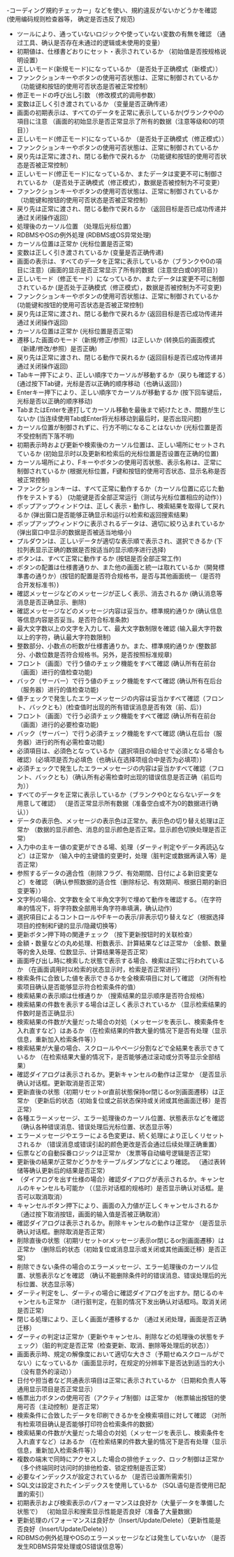 -コーディング規約チェッカー」などを使い、規約違反がないかどうかを確認 &nbsp; (使用编码规则检查器等， 确定是否违反了规范)
- ツールにより、通っていないロジックや使っていない変数の有無を確認 （通过工具、确认是否存在未通过的逻辑或未使用的变量）
- 初期値は、仕様書どおりにセット・表示されているか （初始值是否按规格说明设置）
- 正しいモード(新規モード)になっているか （是否处于正确模式（新模式））
- ファンクションキーやボタンの使用可否状態は、正常に制御されているか （功能键和按钮的使用可否状态是否被正常控制）
- 修正モードの呼び出し引数 （修改模式的调用参数）
- 変数は正しく引き渡されているか （变量是否正确传递）
- 画面の初期表示は、すべてのデータを正常に表示しているか(ヴランクや0の項目に注意 （画面的初始显示是否正常显示了所有的数据（注意等级和0的项目））
- 正しいモード(修正モード)になっているか （是否处于正确模式（修正模式））
- ファンクションキーやポタンの使用可否状態は、正常に制御されているか
- 戻り先は正常に渡され、閉じる動作で戻れるか  （功能键和按钮的使用可否状态是否被正常控制）
- 正しいモード(修正モード)になっているか、またデータは変更不可に制御されているか （是否处于正确模式（修正模式），数据是否被控制为不可变更）
- ファンクションキーやボタンの使用可否状態は、正常に制御されているか  （功能键和按钮的使用可否状态是否被正常控制）
- 戻り先は正常に渡され、閉じる動作で戻れるか （返回目标是否已成功传递并通过关闭操作返回）
- 処理後のカーソル位置 （处理后光标位置）
- RDBMSやOSの例外処理 (RDBMS或OS异常处理)
- カーソル位置は正常か (光标位置是否正常)
- 変数は正しく引き渡されているか (变量是否正确传递)
- 画面の表示は、すべてのデータを正常に表示しているか（ブランクや0の項目に注意）(画面的显示是否正常显示了所有的数据（注意空白或0的项目）)
- 正しいモード（修正モード）になっているか、またデータは変更不可に制御されているか (是否处于正确模式（修正模式），数据是否被控制为不可变更)
- ファンクションキーやボタンの使用可否状態は、正常に制御されているか (功能键和按钮的使用可否状态是否被正常控制)
- 戻り先は正常に渡され、閉じる動作で戻れるか (返回目标是否已成功传递并通过关闭操作返回)
- カーソル位置は正常か (光标位置是否正常)
- 遷移した画面のモード（新規/修正/参照）は正しいか (转换后的画面模式（新建/修改/参照）是否正确)
- 戻り先は正常に渡され、閉じる動作で戻れるか (返回目标是否已成功传递并通过关闭操作返回)
- Tabキー押下により、正しい順序でカーソルが移動するか（戻りも確認する）(通过按下Tab键，光标是否以正确的顺序移动（也确认返回）)
- Enterキー押下により、正しい順序でカーソルが移動するか (按下回车键后，光标是否以正确的顺序移动)
- TabまたはEnterを連打してカーソル移動を最後まで続けたとき、問題が生じないか (当连续使用Tab或Enter将光标移动到最后时，是否出现问题)
- カーソル位置が制御されずに、行方不明になることはないか (光标位置是否不受控制而下落不明)
- 初期表示時および更新や検索後のカーソル位置は、正しい場所にセットされているか (初始显示时以及更新和检索后的光标位置是否设置在正确的位置)
- カーソル場所により、Fキーやボタンの使用可否状態、表示名称は、正常に制御されているか (根据光标位置，F键和按钮的使用可否状态、显示名称是否被正常控制)
- ファンクションキーは、すべて正常に動作するか（カーソル位置に応じた動作をテストする） (功能键是否全部正常运行（测试与光标位置相应的动作）)
- ポップアップウィンドウは、正しく表示・動作し、検索結果を取得して戻れるか (弹出窗口是否能够正确显示和运行以检索和返回搜索结果)
- ポップアップウィンドウに表示されるデータは、適切に絞り込まれているか (弹出窗口中显示的数据是否被适当地缩小)
- プルダウンは、正しいデータが適切な表示順で表示され、選択できるか (下拉列表显示正确的数据是否按适当的显示顺序进行选择)
- ボタンは、すべて正常に動作するか (按钮是否全部正常工作)
- ボタンの配置は仕様書通りか、また他の画面と統一は取れているか（開発標準書の通りか）(按钮的配置是否符合规格书，是否与其他画面统一（是否符合开发标准书）)
- 確認メッセージなどのメッセージが正しく表示、消去されるか (确认消息等消息是否正确显示、删除)
- 確認メッセージなどのメッセージ内容は妥当か。標準規約通りか (确认信息等信息内容是否妥当。是否符合标准条款)
- 最大文字数以上の文字を入力して、最大文字数制限を確認 (输入最大字符数以上的字符，确认最大字符数限制)
- 整数部分、小数点の桁数が仕様書通りか。また、標準規約通りか (整数部分、小数位数是否符合规格书。另外，是否按照标准规章)
- フロント（画面）で行う値のチェック機能をすべて確認 (确认所有在前台（画面）进行的值检查功能)
- バック（サーバー）で行う値のチェック機能をすべて確認 (确认所有在后台（服务器）进行的值检查功能)
- 値チェックで発生したエラーメッセージの内容は妥当かすべて確認（フロント、バックとも）(检查值时出现的所有错误消息是否有效（前、后）) 
- フロント（画面）で行う必須チェック機能をすべて確認 (确认所有在前台（画面）进行的必要检查功能)
- バック（サーバー）で行う必須チェック機能をすべて確認 (确认在后台（服务器）进行的所有必需检查功能)
- 必須項目は、必須色となっているか（選択項目の組合せで必須となる場合も確認）(必填项是否为必填色（也确认在选择项组合中是否为必填项）)
- 必須チェックで発生したエラーメッセージの内容は妥当かすべて確認（フロント、バックとも）（确认所有必需检查时出现的错误信息是否正确（前后均为））
- すべてのデータを正常に表示しているか（ブランクや0とならないデータを用意して確認） （是否正常显示所有数据（准备空白或不为0的数据进行确认））
- データの表示色、メッセージの表示色は正常か。表示色の切り替え処理は正常か （数据的显示颜色、消息的显示颜色是否正常。显示颜色切换处理是否正常）
- 入力中の主キー値の変更ができる場、処理（ダーティ判定やデータ再読込など）は正常か （输入中的主键值的变更时，处理（脏判定或数据再读入等）是否正常）
- 参照するデータの適合性（削除フラグ、有効期間、日付による新旧変更など）を確認 （确认参照数据的适合性（删除标记、有效期间、根据日期的新旧变更等））
- 文字列の場合、文字数を全て半角文字列で埋めて動作を確認する。（在字符串的情况下，将字符数全部用半角字符串填满，确认动作）
- 選択項目によるコントロールやFキーの表示/非表示切り替えなど（根据选择项目的控制和F键的显示/隐藏切换等）
- 更新ボタン押下時の関連チェック （按下更新按钮时的关联检查）
- 金額・数量などの丸め処理、桁数表示、計算結果などは正常か （金额、数量等的舍入处理、位数显示、计算结果等是否正常）
- 画面呼び出し時に検索した状態で表示する場合、検索は正常に行われているか （在画面调用时以检索的状态显示时，检索是否正常进行）
- 検索条件に合致した値を表示できるかを全検索項目に対して確認 （对所有检索项目确认是否能够显示符合检索条件的值）
- 検索結果の表示順は仕様通りか （搜索结果的显示顺序是否符合规格）
- 検索結果の件数を表示する場合は正しく表示されているか （显示检索结果的件数时是否正确显示）
- 検索結果の件数が大量だった場合の対処（メッセージを表示し、検索条件を入れ直すなど）はあるか （在检索结果的件数大量的情况下是否有处理（显示信息，重新加入检索条件等））
- 検索結果が大量の場合、スクロールやページ分割などで全結果を表示できているか （在检索结果大量的情况下，是否能够通过滚动或分页等显示全部结果）
- 確認ダイアログは表示されるか。更新キャンセルの動作は正常か （是否显示确认对话框。更新取消是否正常）
- 更新直後の状態（初期リセットor直前状態保持or閉じるor別画面遷移）は正常か （更新后的状态（初始复位或之前状态保持或关闭或其他画面迁移）是否正常）
- 各種エラーメッセージ、エラー処理後のカーソル位置、状態表示などを確認 （确认各种错误消息、错误处理后光标位置、状态显示等）
- エラーメッセージやエラーによる色変更は、続く処理により正しくリセットされるか （错误消息或错误引起的颜色更改是否会通过后续处理正确重置）
- 伝票などの自動採番ロジックは正常か （发票等自动编号逻辑是否正常）
- 更新後の結果が正常かどうかをテーブルダンプなどにより確認。 （通过表转储等确认更新后的结果是否正常）
- （ダイアログを出す仕様の場合）確認ダイアログが表示されるか。キャンセルのキャンセルも可能か （（显示对话框的规格时）是否显示确认对话框。是否可以取消取消）
- キャンセルボタン押下により、画面の入力値が正しくキャンセルされるか （通过按下取消按钮，画面的输入值是否被正确取消）
- 確認ダイアログは表示されるか。削除キャンセルの動作は正常か （是否显示确认对话框。删除取消是否正常）
- 削除直後の状態（初期リセットorメッセージ表示or閉じるor別画面遷移）は正常か （删除后的状态（初始复位或消息显示或关闭或其他画面迁移）是否正常）
- 削除できない条件の場合のエラーメッセージ、エラー処理後のカーソル位置、状態表示などを確認 （确认不能删除条件时的错误消息、错误处理后的光标位置、状态显示等）
- ダーティ判定をし、ダーティの場合に確認ダイアログを出すか。閉じるのキャンセルも正常か  （进行脏判定，在脏的情况下发出确认对话框吗。取消关闭是否正常）
- 閉じる処理により、正しく画面が遷移するか （通过关闭处理，画面是否正确迁移）
- ダーティの判定は正常か（更新やキャンセル、削除などの処理後の状態をチェック）（脏的判定是否正常（检查更新、取消、删除等处理后的状态））
- 画面表示時、規定の解像度において適切な大きさ（予期せぬスクロールがでない）になっているか（画面显示时，在规定的分辨率下是否达到适当的大小（没有意外的滚动））
- 日付や担当者など共通表示項目は正常に表示されているか （日期和负责人等通用显示项目是否正常显示）
- 帳票出力ボタンの使用可否（アクティブ制御）は正常か （帐票输出按钮的使用可否（主动控制）是否正常）
- 検索条件に合致したデータを印刷できるかを全検索項目に対して確認 （对所有检索项目确认是否能够打印符合检索条件的数据）
- 検索結果の件数が大量だった場合の対処（メッセージを表示し、検索条件を入れ直すなど）はあるか （在检索结果的件数大量的情况下是否有处理（显示信息，重新加入检索条件等））
- 複数の端末で同時にアクセスした場合の排他チェック、ロック制御は正常か （多个终端同时访问时的排他检查、锁定控制是否正常）
- 必要なインデックスが設定されているか （是否已设置所需索引）
- SQL文は設定されたインデックスを使用しているか （SQL语句是否使用已配置的索引）
- 初期表示および検索表示のパフォーマンスは良好か（大量データを準備した状態で） （初始显示和搜索显示性能是否良好（准备了大量数据）
- 更新処理のパフォーマンスは良好か（Insert/Update/Delete）（更新性能是否良好（Insert/Update/Delete））
- RDBMSの例外処理やOSのエラーメッセージなどは発生していないか （是否发生RDBMS异常处理或OS错误信息等）